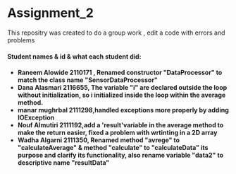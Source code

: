 # Assignment_2

<p>This repositry was created to do a group work , edit a code with errors and problems</p>
  <h4>Student names & id & what each student did:<h4>
    <ul>
        <li>Raneem Alowide 2110171 , Renamed constructor "DataProcessor" to match the class name "SensorDataProcessor"</li>
        <li>Dana Alasmari 2116655, The variable "i" are declared outside the loop without initialization, so i initialized inside the loop within the average method.</li>
        <li>manar mughrbal 2111298,handled exceptions more properly by adding IOException</li>
        <li>Nouf Almutiri 2111192,add a 'result'variable in the average method to make the return easier, fixed a problem with wrtinting in a 2D array </li>
        <li>Wadha Algarni 2111350, Renamed method "avrege" to "calculateAverage" & method "calculate" to "calculateData" its purpose and clarify its functionality, also rename variable "data2" to descriptive name "resultData" </li>
    </ul>

